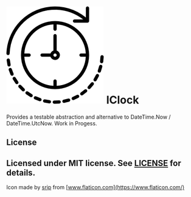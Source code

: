 # ![Logo](https://raw.githubusercontent.com/RobThree/IClock/master/logo.png) IClock
Provides a testable abstraction and alternative to DateTime.Now / DateTime.UtcNow. Work in Progess.
## License

Licensed under MIT license. See [LICENSE](https://raw.githubusercontent.com/RobThree/IClock/master/LICENSE) for details.
---
Icon made by [srip](https://www.flaticon.com/authors/srip) from [www.flaticon.com](https://www.flaticon.com/)